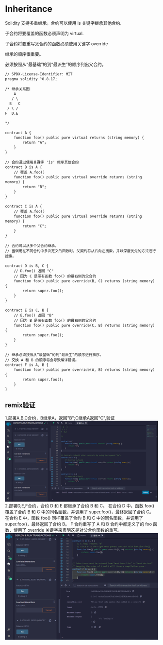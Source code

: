 # Inheritance
Solidity 支持多重继承。合约可以使用 is 关键字继承其他合约.

子合约将要覆盖的函数必须声明为 virtual.

子合约将要重写父合约的函数必须使用关键字 override

继承的顺序很重要。

必须按照从“最基础”的到“最派生”的顺序列出父合约。    

```solidity
// SPDX-License-Identifier: MIT
pragma solidity ^0.8.17;

/* 继承关系图
    A
   / \
  B   C
 / \ /
F  D,E

*/

contract A {
    function foo() public pure virtual returns (string memory) {
        return "A";
    }
}

// 合约通过使用关键字 'is' 继承其他合约
contract B is A {
    // 覆盖 A.foo()
    function foo() public pure virtual override returns (string memory) {
        return "B";
    }
}

contract C is A {
    // 覆盖 A.foo()
    function foo() public pure virtual override returns (string memory) {
        return "C";
    }
}

// 合约可以从多个父合约继承。
// 当调用在不同合约中多次定义的函数时，父契约将从右向左搜索，并以深度优先的方式进行搜索。

contract D is B, C {
    // D.foo() 返回 "C"
    // 因为 C 是带有函数 foo() 的最右侧的父合约
    function foo() public pure override(B, C) returns (string memory) {
        return super.foo();
    }
}

contract E is C, B {
    // E.foo() 返回 "B"
    // 因为 B 是带有函数 foo() 的最右侧的父合约
    function foo() public pure override(C, B) returns (string memory) {
        return super.foo();
    }
}

// 继承必须按照从“最基础”的到“最派生”的顺序进行排序。
// 交换 A 和 B 的顺序将会导致编译错误。
contract F is A, B {
    function foo() public pure override(A, B) returns (string memory) {
        return super.foo();
    }
}
```

## remix验证
1.部署A,B,C合约，B继承A，返回"B";C继承A返回"C",验证
![23-1.png](img/23-1.png)
2.部署D,E,F合约，合约 D 和 E 都继承了合约 B 和 C。
在合约 D 中，函数 foo() 覆盖了合约 B 和 C 中的同名函数，并调用了 super.foo()，最终返回了合约 C。
在合约 E 中，函数 foo() 同样覆盖了合约 B 和 C 中的同名函数，并调用了 super.foo()，最终返回了合约 B。
F 合约重写了 A 和 B 合约中都定义了的 foo 函数，使用了 override 关键字来表明这是对父合约函数的重写。
![23-2.png](img/23-2.png)